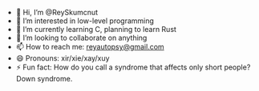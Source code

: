 - 👋 Hi, I’m @ReySkumcnut
- 👀 I’m interested in low-level programming
- 🌱 I’m currently learning C, planning to learn Rust
- 💞️ I’m looking to collaborate on anything
- 📫 How to reach me: reyautopsy@gmail.com
- 😄 Pronouns: xir/xie/xay/xuy
- ⚡ Fun fact: How do you call a syndrome that affects only short people? Down syndrome.

<!---
ReySkumcnut/ReySkumcnut is a ✨ special ✨ repository because its `README.md` (this file) appears on your GitHub profile.
You can click the Preview link to take a look at your changes.
--->
